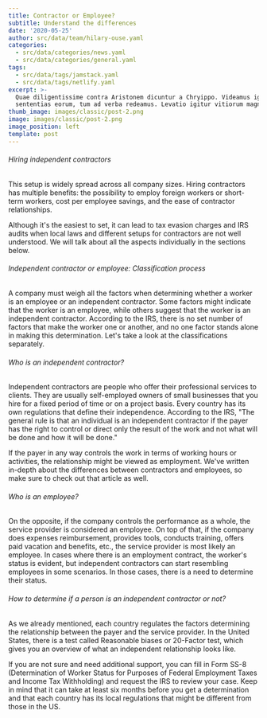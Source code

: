 ```yaml
---
title: Contractor or Employee?
subtitle: Understand the differences
date: '2020-05-25'
author: src/data/team/hilary-ouse.yaml
categories:
  - src/data/categories/news.yaml
  - src/data/categories/general.yaml
tags:
  - src/data/tags/jamstack.yaml
  - src/data/tags/netlify.yaml
excerpt: >-
  Quae diligentissime contra Aristonem dicuntur a Chryippo. Videamus igitur
  sententias eorum, tum ad verba redeamus. Levatio igitur vitiorum magna.
thumb_image: images/classic/post-2.png
image: images/classic/post-2.png
image_position: left
template: post
---
```

###### Hiring independent contractors
This setup is widely spread across all company sizes. Hiring contractors has multiple benefits: the possibility to employ foreign workers or short-term workers, cost per employee savings, and the ease of contractor relationships.

Although it's the easiest to set, it can lead to tax evasion charges and IRS audits when local laws and different setups for contractors are not well understood. We will talk about all the aspects individually in the sections below.

###### Independent contractor or employee: Classification process
A company must weigh all the factors when determining whether a worker is an employee or an independent contractor. Some factors might indicate that the worker is an employee, while others suggest that the worker is an independent contractor. According to the IRS, there is no set number of factors that make the worker one or another, and no one factor stands alone in making this determination. Let's take a look at the classifications separately.

###### Who is an independent contractor?
Independent contractors are people who offer their professional services to clients. They are usually self-employed owners of small businesses that you hire for a fixed period of time or on a project basis. Every country has its own regulations that define their independence. According to the IRS, "The general rule is that an individual is an independent contractor if the payer has the right to control or direct only the result of the work and not what will be done and how it will be done."

If the payer in any way controls the work in terms of working hours or activities, the relationship might be viewed as employment. We've written in-depth about the differences between contractors and employees, so make sure to check out that article as well.

###### Who is an employee?
On the opposite, if the company controls the performance as a whole, the service provider is considered an employee. On top of that, if the company does expenses reimbursement, provides tools, conducts training, offers paid vacation and benefits, etc., the service provider is most likely an employee. In cases where there is an employment contract, the worker's status is evident, but independent contractors can start resembling employees in some scenarios. In those cases, there is a need to determine their status.

###### How to determine if a person is an independent contractor or not?
As we already mentioned, each country regulates the factors determining the relationship between the payer and the service provider. In the United States, there is a test called Reasonable biases or 20-Factor test, which gives you an overview of what an independent relationship looks like.

If you are not sure and need additional support, you can fill in Form SS-8 (Determination of Worker Status for Purposes of Federal Employment Taxes and Income Tax Withholding) and request the IRS to review your case. Keep in mind that it can take at least six months before you get a determination and that each country has its local regulations that might be different from those in the US.